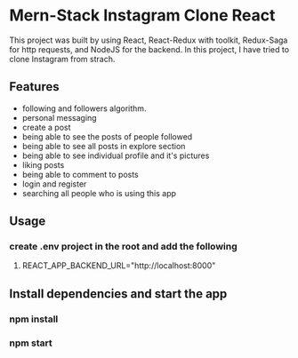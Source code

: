 # Mern-Stack Instagram Clone React

This project was built by using React, React-Redux with toolkit, Redux-Saga for http requests, and NodeJS for the backend.
In this project, I have tried to clone Instagram from strach.

## Features

* following and followers algorithm.
* personal messaging
* create a post
* being able to see the posts of people followed
* being able to see all posts in explore section
* being able to see individual profile and it's pictures
* liking posts
* being able to comment to posts
* login and register
* searching all people who is using this app

## Usage

### create .env project in the root and add the following

1. REACT_APP_BACKEND_URL="http://localhost:8000"

## Install dependencies and start the app

### npm install
### npm start
